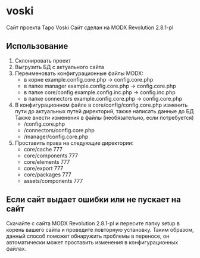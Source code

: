 # voski

Сайт проекта Таро Voski
Сайт сделан на MODX Revolution 2.8.1-pl

## Использование
1. Склонировать проект
2. Выгрузить БД с актуального сайта
3. Переименовать конфигурационные файлы MODX:
    - в корне example.config.core.php -> config.core.php
    - в папке manager example.config.core.php -> config.core.php
    - в папке core/config example.config.inc.php -> config.inc.php
    - в папке connectors example.config.core.php -> config.core.php
4. В конфигурационном файле в core/config/config.core.php изменить пути до актуальных путей директорий, также написать данные до БД
    Также внести изменения в файлы (необязательно, если потребуется)
    - /config.core.php
    - /connectors/config.core.php
    - /manager/config.core.php
5. Проставить права на следующие директории:
    - core/cache 777
    - core/components 777
    - core/elements 777
    - core/export 777
    - core/packages 777
    - assets/components 777

## Если сайт выдает ошибки или не пускает на сайт
Скачайте с сайта MODX Revolution 2.8.1-pl и пересите папку setup в корень вашего сайта и проведите повторную установку.
Таким образом, данный способ поможет обнаружить проблемы в переносе, он автоматически может проставить изменения в конфигурационных файлах.
